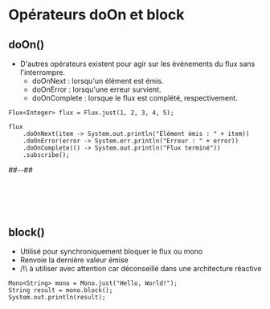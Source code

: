 <!-- .slide: class="two-column" -->
# Opérateurs doOn et block

## doOn()
* D'autres opérateurs existent pour agir sur les événements du flux sans l'interrompre.
  * doOnNext : lorsqu'un élément est émis.
  * doOnError : lorsqu'une erreur survient.
  * doOnComplete : lorsque le flux est complété, respectivement.

```java[]
Flux<Integer> flux = Flux.just(1, 2, 3, 4, 5);

flux
    .doOnNext(item -> System.out.println("Élément émis : " + item))
    .doOnError(error -> System.err.println("Erreur : " + error))
    .doOnComplete(() -> System.out.println("Flux terminé"))
    .subscribe();
```
##--##
# <br>
## block()
* Utilisé pour synchroniquement bloquer le flux ou mono
* Renvoie la dernière valeur émise
* /!\ à utiliser avec attention car déconseillé dans une architecture réactive

```java[]
Mono<String> mono = Mono.just("Hello, World!");
String result = mono.block();
System.out.println(result);
```
